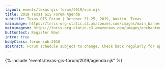 ```yaml
---
layout: events/texas-gis-forum/2019/sub.njk
title: 2019 Texas GIS Forum Agenda
subtitle: Texas GIS Forum | October 21-25, 2019, Austin, Texas
mainimage: https://tnris-org-static.s3.amazonaws.com/images/main_banner_lg.jpg
mainimagesm: https://tnris-org-static.s3.amazonaws.com/images/enchantedTopo-sm.jpg
buttontext: Register Now!
intro: true
bodyClass: forum-sub-2018
abstract: Forum schedule subject to change. Check back regularly for updates and more information.
---
```

<div>
{% include "events/texas-gis-forum/2019/agenda.njk" %}
</div>
